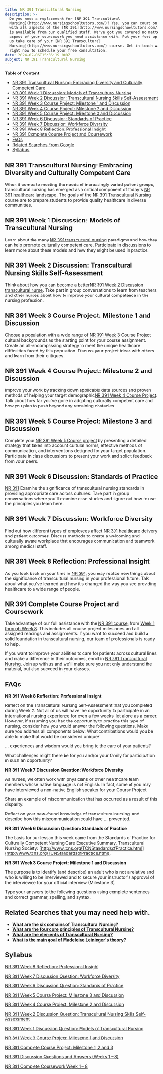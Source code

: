 ```yaml
---
title: NR 391 Transcultural Nursing
description: >-
  Do you need a replacement for [NR 391 Transcultural
  Nursing](http://www.nursingschooltutors.com/)? Yes, you can count on us! Help
  with all aspects of the [NR 391](http://www.nursingschooltutors.com/) course
  is available from our qualified staff. We've got you covered no matter what
  aspect of your coursework you need assistance with. Put your feet up and let
  us take care of your [NR 391 Transcultural
  Nursing](http://www.nursingschooltutors.com/) course. Get in touch with us
  right now to schedule your free consultation.
date: 2024-02-06T15:56:19.000Z
subject: NR 391 Transcultural Nursing
---
```


**Table of Content**

* [NR 391 Transcultural Nursing: Embracing Diversity and Culturally Competent Care](#nr-391-transcultural-nursing-embracing-diversity-and-culturally-competent-care)
* [NR 391 Week 1 Discussion: Models of Transcultural Nursing](#nr-391-week-1-discussion-models-of-transcultural-nursing)
* [NR 391 Week 2 Discussion: Transcultural Nursing Skills Self-Assessment](#nr-391-week-2-discussion-transcultural-nursing-skills-self-assessment)
* [NR 391 Week 3 Course Project: Milestone 1 and Discussion](#nr-391-week-3-course-project-milestone-1-and-discussion)
* [NR 391 Week 4 Course Project: Milestone 2 and Discussion](#nr-391-week-4-course-project-milestone-2-and-discussion)
* [NR 391 Week 5 Course Project: Milestone 3 and Discussion](#nr-391-week-5-course-project-milestone-3-and-discussion)
* [NR 391 Week 6 Discussion: Standards of Practice](#nr-391-week-6-discussion-standards-of-practice)
* [NR 391 Week 7 Discussion: Workforce Diversity](#nr-391-week-7-discussion-workforce-diversity)
* [NR 391 Week 8 Reflection: Professional Insight](#nr-391-week-8-reflection-professional-insight)
* [NR 391 Complete Course Project and Coursework](#nr-391-complete-course-project-and-coursework)
* [FAQs](#faqs)
* [Related Searches From Google](#related-searches-from-google)
* [Syllabus](#syllabus)

## NR 391 Transcultural Nursing: Embracing Diversity and Culturally Competent Care

When it comes to meeting the needs of increasingly varied patient groups, transcultural nursing has emerged as a critical component of today's [NR 391 healthcare](http://www.nursingschooltutors.com/) landscape. The goals of the [NR 391 Transcultural Nursing](http://www.nursingschooltutors.com/) course are to prepare students to provide quality healthcare in diverse communities.

## NR 391 Week 1 Discussion: Models of Transcultural Nursing

Learn about the many [NR 391 transcultural nursing](http://www.nursingschooltutors.com/) paradigms and how they can help promote culturally competent care. Participate in discussions to learn more about these models and how they might be used in practice.

## NR 391 Week 2 Discussion: Transcultural Nursing Skills Self-Assessment

Think about how you can become a better[NR 391 Week 2 Discussion transcultural nurse](http://www.nursingschooltutors.com/). Take part in group conversations to learn from teachers and other nurses about how to improve your cultural competence in the nursing profession.

## NR 391 Week 3 Course Project: Milestone 1 and Discussion

Choose a population with a wide range of [NR 391 Week 3](http://www.nursingschooltutors.com/) Course Project cultural backgrounds as the starting point for your course assignment. Create an all-encompassing strategy to meet the unique healthcare difficulties faced by this population. Discuss your project ideas with others and learn from their critiques.

## NR 391 Week 4 Course Project: Milestone 2 and Discussion

Improve your work by tracking down applicable data sources and proven methods of helping your target demographic[NR 391 Week 4 Course Project](http://www.nursingschooltutors.com/). Talk about how far you've gone in adopting culturally competent care and how you plan to push beyond any remaining obstacles.

## NR 391 Week 5 Course Project: Milestone 3 and Discussion

Complete your [NR 391 Week 5 Course project](http://www.nursingschooltutors.com/) by presenting a detailed strategy that takes into account cultural norms, effective methods of communication, and interventions designed for your target population. Participate in class discussions to present your work and solicit feedback from your peers.

## NR 391 Week 6 Discussion: Standards of Practice

[NR 391](http://www.nursingschooltutors.com/) Examine the significance of transcultural nursing standards in providing appropriate care across cultures. Take part in group conversations where you'll examine case studies and figure out how to use the principles you learn here.

## NR 391 Week 7 Discussion: Workforce Diversity

Find out how different types of employees affect [NR 391 healthcare](http://www.nursingschooltutors.com/) delivery and patient outcomes. Discuss methods to create a welcoming and culturally aware workplace that encourages communication and teamwork among medical staff.

## NR 391 Week 8 Reflection: Professional Insight

As you look back on your time in [NR 391,](http://www.nursingschooltutors.com/) you may realize new things about the significance of transcultural nursing in your professional future. Talk about what you've learned and how it's changed the way you see providing healthcare to a wide range of people.

## NR 391 Complete Course Project and Coursework

Take advantage of our full assistance with the [NR 391 course](http://www.nursingschooltutors.com/), from [Week 1 through Week 8](http://www.nursingschooltutors.com/). This includes all course project milestones and all assigned readings and assignments. If you want to succeed and build a solid foundation in transcultural nursing, our team of professionals is ready to help.

If you want to improve your abilities to care for patients across cultural lines and make a difference in their outcomes, enroll in [NR 391 Transcultural Nursing](http://www.nursingschooltutors.com/). Join up with us and we'll make sure you not only understand the material, but also succeed in your classes.

## FAQs

**NR 391 Week 8 Reflection: Professional Insight**

Reflect on the Transcultural Nursing Self-Assessment that you completed during Week 2. Not all of us will have the opportunity to participate in an international nursing experience for even a few weeks, let alone as a career. However, if assuming you had the opportunity to practice this type of nursing, consider how you would answer the following questions. Make sure you address all components below: What contributions would you be able to make that would be considered unique?

… experiences and wisdom would you bring to the care of your patients?

What challenges might there be for you and/or your family for participation in such an opportunity?

**NR 391 Week 7 Discussion Question: Workforce Diversity**

As nurses, we often work with physicians or other healthcare team members whose native language is not English. In fact, some of you may have interviewed a non-native English speaker for your Course Project.

Share an example of miscommunication that has occurred as a result of this disparity.

Reflect on your new-found knowledge of transcultural nursing, and describe how this miscommunication could have … prevented.

**NR 391 Week 6 Discussion Question: Standards of Practice**

The basis for our lesson this week came from the Standards of Practice for Culturally Competent Nursing Care Executive Summary, Transcultural Nursing Society: [http://www.tcns.org/TCNStandardsofPractice.html](http://www.tcns.org/TCNStandardsofPractice.html).

**NR 391 Week 3 Course Project: Milestone 1 and Discussion**

The purpose is to identify (and describe) an adult who is not a relative and who is willing to be interviewed and to secure your instructor's approval of the interviewee for your official interview (Milestone 3).

Type your answers to the following questions using complete sentences and correct grammar, spelling, and syntax.

## Related Searches that you may need help with.

* **[What are the six domains of Transcultural Nursing?](https://nursingschooltutors.com/get-quote/ "https://nursingschooltutors.com/get-quote/")**
* **[What are the four core principles of Transcultural Nursing?](https://nursingschooltutors.com/get-quote/ "https://nursingschooltutors.com/get-quote/")**
* **[What are the elements of Transcultural Nursing?](https://nursingschooltutors.com/get-quote/ "https://nursingschooltutors.com/get-quote/")**
* **[What is the main goal of Madeleine Leininger's theory?](https://nursingschooltutors.com/get-quote/ "https://nursingschooltutors.com/get-quote/")**

## Syllabus

[NR 391 Week 8 Reflection: Professional Insight](https://nursingschooltutors.com/get-quote/ "https://nursingschooltutors.com/get-quote/")

[NR 391 Week 7 Discussion Question: Workforce Diversity](https://nursingschooltutors.com/get-quote/ "https://nursingschooltutors.com/get-quote/")

[NR 391 Week 6 Discussion Question: Standards of Practice](https://nursingschooltutors.com/get-quote/ "https://nursingschooltutors.com/get-quote/")

[NR 391 Week 5 Course Project: Milestone 3 and Discussion](https://nursingschooltutors.com/get-quote/ "https://nursingschooltutors.com/get-quote/")

[NR 391 Week 4 Course Project: Milestone 2 and Discussion](https://nursingschooltutors.com/get-quote/ "https://nursingschooltutors.com/get-quote/")

[NR 391 Week 2 Discussion Question: Transcultural Nursing Skills Self-Assessment](https://nursingschooltutors.com/get-quote/ "https://nursingschooltutors.com/get-quote/")

[NR 391 Week 1 Discussion Question: Models of Transcultural Nursing](https://nursingschooltutors.com/get-quote/ "https://nursingschooltutors.com/get-quote/")

[NR 391 Week 3 Course Project: Milestone 1 and Discussion](https://nursingschooltutors.com/get-quote/ "https://nursingschooltutors.com/get-quote/")

[NR 391 Complete Course Project: Milestone 1, 2 and 3](https://nursingschooltutors.com/get-quote/ "https://nursingschooltutors.com/get-quote/")

[NR 391 Discussion Questions and Answers (Weeks 1 – 8)](https://nursingschooltutors.com/get-quote/ "https://nursingschooltutors.com/get-quote/")

[NR 391 Complete Coursework Week 1 – 8](https://nursingschooltutors.com/get-quote/ "https://nursingschooltutors.com/get-quote/")
